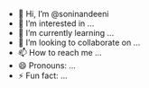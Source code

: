 - 👋 Hi, I’m @soninandeeni
- 👀 I’m interested in ...
- 🌱 I’m currently learning ...
- 💞️ I’m looking to collaborate on ...
- 📫 How to reach me ...
- 😄 Pronouns: ...
- ⚡ Fun fact: ...

<!---
soninandeeni/soninandeeni is a ✨ special ✨ repository because its `README.md` (this file) appears on your GitHub profile.
You can click the Preview link to take a look at your changes.
--->
